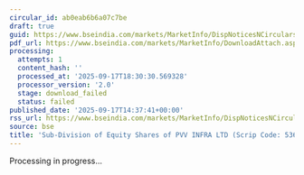 ```yaml
---
circular_id: ab0eab6b6a07c7be
draft: true
guid: https://www.bseindia.com/markets/MarketInfo/DispNoticesNCirculars.aspx?Noticeid={C1F67E11-3832-4A59-8ECA-0FEA2FAE57C5}&noticeno=20250917-56&dt=09/17/2025&icount=56&totcount=57&flag=0
pdf_url: https://www.bseindia.com/markets/MarketInfo/DownloadAttach.aspx?id=20250917-56&attachedId=
processing:
  attempts: 1
  content_hash: ''
  processed_at: '2025-09-17T18:30:30.569328'
  processor_version: '2.0'
  stage: download_failed
  status: failed
published_date: '2025-09-17T14:37:41+00:00'
rss_url: https://www.bseindia.com/markets/MarketInfo/DispNoticesNCirculars.aspx?Noticeid={C1F67E11-3832-4A59-8ECA-0FEA2FAE57C5}&noticeno=20250917-56&dt=09/17/2025&icount=56&totcount=57&flag=0
source: bse
title: 'Sub-Division of Equity Shares of PVV INFRA LTD (Scrip Code: 536659).'
---
```


Processing in progress...
